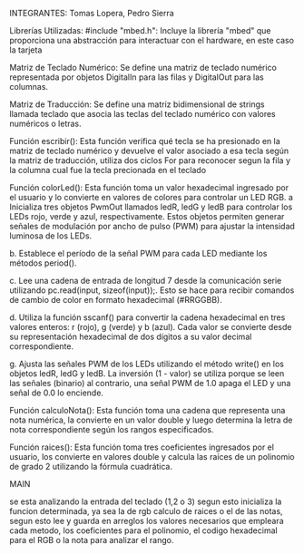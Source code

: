 
INTEGRANTES: Tomas Lopera, Pedro Sierra

Librerías Utilizadas: #include "mbed.h": Incluye la librería "mbed" que proporciona una abstracción para interactuar con el hardware, en este caso la tarjeta


Matriz de Teclado Numérico: Se define una matriz de teclado numérico representada por objetos DigitalIn para las filas y DigitalOut para las columnas.

Matriz de Traducción: Se define una matriz bidimensional de strings llamada teclado que asocia las teclas del teclado numérico con valores numéricos o letras.

Función escribir(): Esta función verifica qué tecla se ha presionado en la matriz de teclado numérico y 
devuelve el valor asociado a esa tecla según la matriz de traducción, utiliza dos ciclos For para reconocer segun la fila y la columna 
cual fue la tecla precionada en el teclado 

Función colorLed(): Esta función toma un valor hexadecimal ingresado por el usuario y lo convierte en valores de colores para controlar un LED RGB.
 a     Inicializa tres objetos PwmOut llamados ledR, ledG y ledB para controlar los LEDs rojo, verde y azul, respectivamente. Estos objetos permiten generar señales de modulación por ancho de pulso (PWM) para ajustar la intensidad luminosa de los LEDs. 

b.     Establece el período de la señal PWM para cada LED mediante los métodos period().

c. Lee una cadena de entrada de longitud 7 desde la comunicación serie utilizando pc.read(input, sizeof(input));. Esto se hace para recibir comandos de cambio de color en formato hexadecimal (#RRGGBB). 

d. Utiliza la función sscanf() para convertir la cadena hexadecimal en tres valores enteros: r (rojo), g (verde) y b (azul). Cada valor se convierte desde su representación hexadecimal de dos dígitos a su valor decimal correspondiente.

g. Ajusta las señales PWM de los LEDs utilizando el método write() en los objetos ledR, ledG y ledB. La inversión (1 - valor) se utiliza porque se leen las señales (binario) al contrario, una señal PWM de 1.0 apaga el LED y una señal de 0.0 lo enciende.

Función calculoNota(): Esta función toma una cadena que representa una nota numérica, la convierte en un valor double y luego determina la letra de nota correspondiente según los rangos especificados.

Función raices(): Esta función toma tres coeficientes ingresados por el usuario, los convierte en valores double y calcula las raíces de un polinomio de grado 2 utilizando la fórmula cuadrática.

MAIN 

se esta analizando la entrada del teclado (1,2 o 3) segun esto inicializa la funcion determinada, ya sea la de rgb calculo de raices o el de las notas, segun esto lee y guarda en arreglos los valores 
necesarios que empleara cada metodo, los coeficientes para el polinomio, el codigo hexadecimal para el RGB o la nota para analizar el rango.
